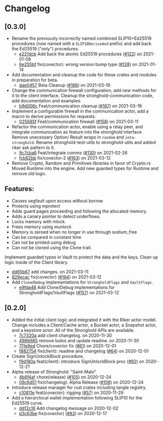 # Changelog

## \[0.3.0]

- Rename the previously incorrectly named combined SLIP10+Ed25519 procedures (now
  named with a `SLIP10DeriveAnd` prefix) and add back the Ed25519 ("only")
  procedures.
  - [e221dcb](https://www.github.com/iotaledger/stronghold.rs/commit/e221dcb31519960e60982012da3c2ac154d989e1) Add back the atomic Ed25519 procedures ([#122](https://www.github.com/iotaledger/stronghold.rs/pull/122)) on 2021-01-08
  - [8e255bf](https://www.github.com/iotaledger/stronghold.rs/commit/8e255bf4aad8caf69dcddfac24d4cdb07f716177) fix(covector): wrong version bump type ([#128](https://www.github.com/iotaledger/stronghold.rs/pull/128)) on 2021-01-14
- Add documentation and cleanup the code for these crates and modules in preparation for beta.
  - [dae0457](https://www.github.com/iotaledger/stronghold.rs/commit/dae04579cb20ad69a7aecdf102fb66ecac4aaf46) Beta Cleanup ([#166](https://www.github.com/iotaledger/stronghold.rs/pull/166)) on 2021-03-19
- Change the communication firewall configuration, add new methods for it to the client interface.
  Cleanup the stronghold-communication code, add documentation and examples.
  - [b9d006c](https://www.github.com/iotaledger/stronghold.rs/commit/b9d006cef88f6ae45f47a8644702a800d13e39c5) Feat/communication cleanup ([#167](https://www.github.com/iotaledger/stronghold.rs/pull/167)) on 2021-03-18
- Implement a configurable firewall in the communication actor, add a macro to derive permissions for requests.
  - [025685f](https://www.github.com/iotaledger/stronghold.rs/commit/025685fb181ba0600f31680a3f4c115c0e2097f7) Feat/communication firewall ([#158](https://www.github.com/iotaledger/stronghold.rs/pull/158)) on 2021-03-11
- Refactor the communication actor, enable using a relay peer, and integrate communication as feature into the stronghold interface.
  Remove unecessary Option/ Result wraps in `random` and `iota-stronghold`.
  Rename stronghold-test-utils to stronghold-utils and added riker ask pattern to it.
  - [9c7cba6](https://www.github.com/iotaledger/stronghold.rs/commit/9c7cba624e2a99f04a2d033b8673f8a4b8735f0b) Feat/integrate comms ([#130](https://www.github.com/iotaledger/stronghold.rs/pull/130)) on 2021-02-26
  - [fcb62bb](https://www.github.com/iotaledger/stronghold.rs/commit/fcb62bbf966bfcd543b13a79d73839a3fee0219e) fix/covector-2 ([#163](https://www.github.com/iotaledger/stronghold.rs/pull/163)) on 2021-03-12
- Remove Crypto, Random and Primitives libraries in favor of Crypto.rs
  Moved Runtime into the engine.
  Add new guarded types for Runtime and remove old logic.

## Features:

- Causes segfault upon access without borrow
- Protects using mprotect
- Adds guard pages proceeding and following the allocated memory.
- Adds a canary pointer to detect underflows.
- Locks memory with mlock.
- Frees memory using munlock
- Memory is zeroed when no longer in use through sodium_free
- Can be compared in constant time
- Can not be printed using debug
- Can not be cloned using the Clone trait.

Implement guarded types in Vault to protect the data and the keys.
Clean up logic inside of the Client library.

- [dd65b67](https://www.github.com/iotaledger/stronghold.rs/commit/dd65b67f42718150c7c7dbab9606ee2167cf11ce) add changes. on 2021-03-11
- [829ecac](https://www.github.com/iotaledger/stronghold.rs/commit/829ecac2e8090d478706c673cd45f1b91a60b2de) fix(covector) ([#164](https://www.github.com/iotaledger/stronghold.rs/pull/164)) on 2021-03-12
- Add `Clone`/`Debug` implementations for `StrongholdFlags` and `VaultFlags`.
  - [e9fda48](https://www.github.com/iotaledger/stronghold.rs/commit/e9fda4859d0367f3a69265dcb5d4d276bfb07066) Add Clone/Debug implementations for StrongholdFlags/VaultFlags ([#157](https://www.github.com/iotaledger/stronghold.rs/pull/157)) on 2021-03-12

## \[0.2.0]

- Added the initial client logic and integrated it with the Riker actor model. Change includes a Client/Cache actor, a Bucket actor, a Snapshot actor, and a keystore actor.  All of the Stronghold APIs are available.
  - [7c7320a](https://www.github.com/iotaledger/stronghold.rs/commit/7c7320ab0bc71749510a590f418c9bd70329dc02) add client changelog. on 2020-11-30
  - [4986685](https://www.github.com/iotaledger/stronghold.rs/commit/49866854f32dde8589f37c6d9ea0c2e7ddb3c461) remove todos and update readme. on 2020-11-30
  - [7f1e9ed](https://www.github.com/iotaledger/stronghold.rs/commit/7f1e9edf5f5c5e148376575057a55d1d1398708a) Chore/covector fix ([#61](https://www.github.com/iotaledger/stronghold.rs/pull/61)) on 2020-12-01
  - [f882754](https://www.github.com/iotaledger/stronghold.rs/commit/f88275451e7d3c140bbfd1c90a9267aa222fb6d0) fix(client): readme and changelog ([#64](https://www.github.com/iotaledger/stronghold.rs/pull/64)) on 2020-12-01
- Create SignUnlockBlock procedure.
  - [f9d180a](https://www.github.com/iotaledger/stronghold.rs/commit/f9d180a85fe57c2942d6ebabfcfdb3c445b0ba5b) feat(client): introduce SignUnlockBlock proc ([#92](https://www.github.com/iotaledger/stronghold.rs/pull/92)) on 2020-12-21
- Alpha release of Stronghold: "Saint-Malo"
  - [4b6f4af](https://www.github.com/iotaledger/stronghold.rs/commit/4b6f4af29f6c21044f5063ec4a8d8aff643f81a7) chore(release) ([#105](https://www.github.com/iotaledger/stronghold.rs/pull/105)) on 2020-12-24
  - [06c6d51](https://www.github.com/iotaledger/stronghold.rs/commit/06c6d513dfcd1ba8ed6379177790ec6db28a6fea) fix(changelog): Alpha Release ([#106](https://www.github.com/iotaledger/stronghold.rs/pull/106)) on 2020-12-24
- Introduce release manager for rust crates including tangle registry.
  - [c10811e](https://www.github.com/iotaledger/stronghold.rs/commit/c10811effbff396370762e76a2f2d44221dc7327) feat(covector): rigging ([#57](https://www.github.com/iotaledger/stronghold.rs/pull/57)) on 2020-11-29
- Add a hierarchical wallet implementation following SLIP10 for the Ed25519 curve.
  - [dd12c16](https://www.github.com/iotaledger/stronghold.rs/commit/dd12c16d628ec996728d356cfb815f185cc5cc37) Add changelog message on 2020-12-02
  - [d3c63be](https://www.github.com/iotaledger/stronghold.rs/commit/d3c63bec8052c0cd6a636fef3463b90893b55d4b) fix(covector) ([#82](https://www.github.com/iotaledger/stronghold.rs/pull/82)) on 2020-12-17
